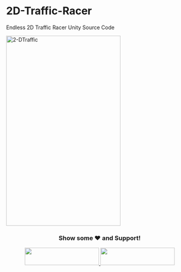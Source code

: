 # 2D-Traffic-Racer
 Endless 2D Traffic Racer Unity Source Code

<a href="https://ibb.co/5sPHwQR"><img src="https://i.ibb.co/HGj83cH/2-DTraffic.png" alt="2-DTraffic" width="308" height="512"></a>

<div align="center">

### Show some ❤️ and Support!

<a href="https://www.patreon.com/bePatron?u=2787703">
  <img src="https://user-images.githubusercontent.com/39331790/55590317-6c603c80-572a-11e9-8f26-c5976ecf685b.png" width="200" height="47"/>
</a>

<a href="https://www.buymeacoffee.com/Madfireon">
  <img src="https://www.the3rdsequence.com/texturedb/images/donate/buymeacoffee.svg" width="200" height="47"/>
</a>

</div>
